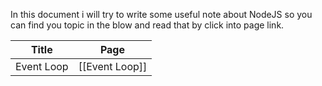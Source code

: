 In this document i will try to write some useful note about NodeJS so you can find you topic in the blow and read that by click into page link.

| Title | Page |
| ----- | ---- |
| Event Loop | [[Event Loop]] |
